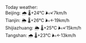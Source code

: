 Today weather:  
Beijing: 🌧   🌡️+24°C 🌬️↙7km/h  
Tianjin: 🌦   🌡️+26°C 🌬️←19km/h  
Shijiazhuang: 🌦   🌡️+25°C 🌬️↙15km/h  
Tangshan: 🌧   🌡️+23°C 🌬️←13km/h  
